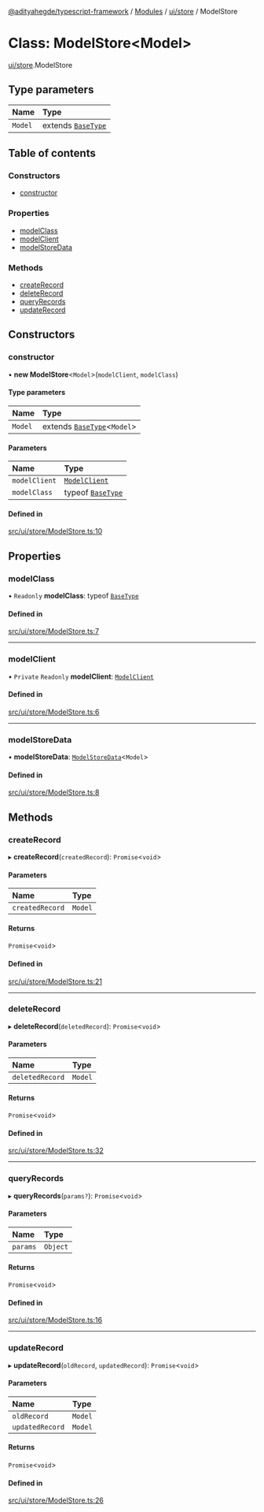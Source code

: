 [@adityahegde/typescript-framework](../README.md) / [Modules](../modules.md) / [ui/store](../modules/ui_store.md) / ModelStore

# Class: ModelStore<Model\>

[ui/store](../modules/ui_store.md).ModelStore

## Type parameters

| Name | Type |
| :------ | :------ |
| `Model` | extends [`BaseType`](models.BaseType.md) |

## Table of contents

### Constructors

- [constructor](ui_store.ModelStore.md#constructor)

### Properties

- [modelClass](ui_store.ModelStore.md#modelclass)
- [modelClient](ui_store.ModelStore.md#modelclient)
- [modelStoreData](ui_store.ModelStore.md#modelstoredata)

### Methods

- [createRecord](ui_store.ModelStore.md#createrecord)
- [deleteRecord](ui_store.ModelStore.md#deleterecord)
- [queryRecords](ui_store.ModelStore.md#queryrecords)
- [updateRecord](ui_store.ModelStore.md#updaterecord)

## Constructors

### constructor

• **new ModelStore**<`Model`\>(`modelClient`, `modelClass`)

#### Type parameters

| Name | Type |
| :------ | :------ |
| `Model` | extends [`BaseType`](models.BaseType.md)<`Model`\> |

#### Parameters

| Name | Type |
| :------ | :------ |
| `modelClient` | [`ModelClient`](ui_store.ModelClient.md) |
| `modelClass` | typeof [`BaseType`](models.BaseType.md) |

#### Defined in

[src/ui/store/ModelStore.ts:10](https://github.com/AdityaHegde/typescript-framework/blob/8035b74/src/ui/store/ModelStore.ts#L10)

## Properties

### modelClass

• `Readonly` **modelClass**: typeof [`BaseType`](models.BaseType.md)

#### Defined in

[src/ui/store/ModelStore.ts:7](https://github.com/AdityaHegde/typescript-framework/blob/8035b74/src/ui/store/ModelStore.ts#L7)

___

### modelClient

• `Private` `Readonly` **modelClient**: [`ModelClient`](ui_store.ModelClient.md)

#### Defined in

[src/ui/store/ModelStore.ts:6](https://github.com/AdityaHegde/typescript-framework/blob/8035b74/src/ui/store/ModelStore.ts#L6)

___

### modelStoreData

• **modelStoreData**: [`ModelStoreData`](ui_store.ModelStoreData.md)<`Model`\>

#### Defined in

[src/ui/store/ModelStore.ts:8](https://github.com/AdityaHegde/typescript-framework/blob/8035b74/src/ui/store/ModelStore.ts#L8)

## Methods

### createRecord

▸ **createRecord**(`createdRecord`): `Promise`<`void`\>

#### Parameters

| Name | Type |
| :------ | :------ |
| `createdRecord` | `Model` |

#### Returns

`Promise`<`void`\>

#### Defined in

[src/ui/store/ModelStore.ts:21](https://github.com/AdityaHegde/typescript-framework/blob/8035b74/src/ui/store/ModelStore.ts#L21)

___

### deleteRecord

▸ **deleteRecord**(`deletedRecord`): `Promise`<`void`\>

#### Parameters

| Name | Type |
| :------ | :------ |
| `deletedRecord` | `Model` |

#### Returns

`Promise`<`void`\>

#### Defined in

[src/ui/store/ModelStore.ts:32](https://github.com/AdityaHegde/typescript-framework/blob/8035b74/src/ui/store/ModelStore.ts#L32)

___

### queryRecords

▸ **queryRecords**(`params?`): `Promise`<`void`\>

#### Parameters

| Name | Type |
| :------ | :------ |
| `params` | `Object` |

#### Returns

`Promise`<`void`\>

#### Defined in

[src/ui/store/ModelStore.ts:16](https://github.com/AdityaHegde/typescript-framework/blob/8035b74/src/ui/store/ModelStore.ts#L16)

___

### updateRecord

▸ **updateRecord**(`oldRecord`, `updatedRecord`): `Promise`<`void`\>

#### Parameters

| Name | Type |
| :------ | :------ |
| `oldRecord` | `Model` |
| `updatedRecord` | `Model` |

#### Returns

`Promise`<`void`\>

#### Defined in

[src/ui/store/ModelStore.ts:26](https://github.com/AdityaHegde/typescript-framework/blob/8035b74/src/ui/store/ModelStore.ts#L26)
